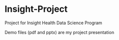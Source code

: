 # Insight-Project
Project for Insight Health Data Science Program

Demo files (pdf and pptx) are my project presentation
